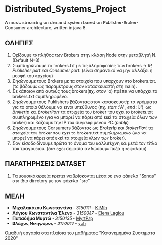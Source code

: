 # Distributed_Systems_Project
A music streaming on demand system based on Publisher-Broker-Consumer architecture, written in java 8.

## ΟΔΗΓΙΕΣ

1. Ορίζουμε το πλήθος των Brokers στην κλάση Node στην μεταβλητή N.(Default N=3)
2. Συμπληρώνουμε το brokers.txt με τις πληροφορίες των brokers -> *IP, Publisher port και Consumer port*. (είναι σημαντικό να μην αλλάξει η μορφή του αρχείου)
3. Σηκώνουμε τους Brokers με τα στοιχεία που υπαρχουν στο brokers.txt.
(τα βάζουμε ως παραμέτρους στον κατασκευαστή στη main).
4. Σε κάποιον από αυτούς τους brokers(πχ. στον 1ο) πρέπει να υπάρχει το brokers.txt συμπληρωμένο.
5. Σηκώνουμε τους Publishers βάζοντας στον κατασκευστή: τα γράμματα για το οποία θέλουμε να ειναι υπεύθυνος (πχ. *start* :'A' , *end* :'J'), ως *BrokerIp* και *BrokerPort* τα στοιχεία του broker που εχει το brokers.txt συμπληρωμένο (για να μπορεί να πάρει από εκεί τα στοιχεία όλων των broker) και βάζουμε την IP του συγκεκριμενου PC.(*pubIp*)
6. Σηκώνουμε τους Consumers βάζοντας ως *BrokerIp* και *BrokerPort* τα στοιχεία του broker που εχει το brokers.txt συμπληρωμενο (για να μπορεί να πάρει από εκεί τα στοιχεία όλων των broker).
7. Σαν είσοδο δίνουμε πρώτα το όνομα του καλλιτέχνη και μετά τον τίτλο του τραγουδιού.
(δεν εχει σημασία αν δώσουμε πεζά ή κεφαλαία)

## ΠΑΡΑΤΗΡΗΣΕΙΣ DATASET

1. Τα μουσικά αρχεία πρέπει να βρίσκονται μέσα σε ενα φάκελο "Songs" στο ίδιο directory με τον φάκελο "src".

## ΜΕΛΗ

* **Μιχαλακάκου Κωνσταντίνα** - *3150111* - [K Mih](https://github.com/Kapamih)
* **Λάγιου Κωνσταντίνα Έλενα** - *3150087* - [Εlena Lagiou](https://github.com/hellag)
* **Παπαδήμα Μυρτώ** - *3150135* - [MyrtPap](https://github.com/Myrto147)
* **Βλάχος Νικηφόρος** - *3170018* - [yoh](https://github.com/nikiforosyoh)

Ομαδική εργασία στα πλαίσια του μαθήματος "Κατανεμημένα Συστήματα 2020".
